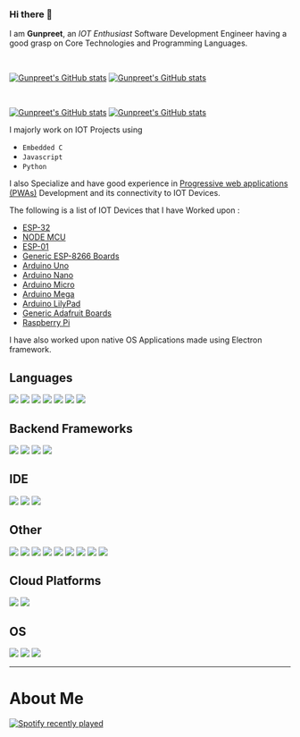 ### Hi there 👋

I am **Gunpreet**, an *IOT Enthusiast* Software Development Engineer having a good grasp on Core Technologies and Programming Languages.   

&nbsp; 

[![Gunpreet's GitHub stats](https://github-readme-stats-git-masterrstaa-rickstaa.vercel.app/api?username=gunnnu&theme=monokai&bg_color=00000020&hide_border=true&show_icons=true&hide=stars)](https://github.com/gunnnu#gh-dark-mode-only)
[![Gunpreet's GitHub stats](https://github-readme-stats-git-masterrstaa-rickstaa.vercel.app/api?username=gunnnu&theme=buefy&bg_color=FFFFFF80&hide_border=true&show_icons=true&hide=stars)](https://github.com/gunnnu#gh-light-mode-only)

&nbsp; 

[![Gunpreet's GitHub stats](https://github-readme-stats-git-masterrstaa-rickstaa.vercel.app/api/top-langs?username=gunnnu&theme=monokai&bg_color=00000020&hide_border=true&layout=compact)](https://github.com/gunnnu#gh-dark-mode-only)
[![Gunpreet's GitHub stats](https://github-readme-stats-git-masterrstaa-rickstaa.vercel.app/api/top-langs?username=gunnnu&theme=buefy&bg_color=FFFFFF80&hide_border=true&&layout=compact)](https://github.com/gunnnu#gh-light-mode-only)

I majorly work on IOT Projects using 
- `Embedded C` 
- `Javascript`
- `Python`


I also Specialize and have good experience in [Progressive web applications (PWAs)](https://web.dev/progressive-web-apps) Development and its connectivity to IOT Devices.  

The following is a list of IOT Devices that I have Worked upon :
- [ESP-32](https://www.espressif.com/en/products/socs/esp32)
- [NODE MCU](https://nodemcu.readthedocs.io/en/release/)
- [ESP-01](https://simba-os.readthedocs.io/en/latest/boards/esp01.html)
- [Generic ESP-8266 Boards](https://www.espressif.com/en/products/socs/esp8266)
- [Arduino Uno](https://store-usa.arduino.cc/products/arduino-uno-rev3)
- [Arduino Nano](https://store-usa.arduino.cc/products/arduino-nano)
- [Arduino Micro](https://store-usa.arduino.cc/products/arduino-micro)
- [Arduino Mega](https://store-usa.arduino.cc/products/arduino-mega-2560-rev3)
- [Arduino LilyPad](https://docs.arduino.cc/retired/boards/lilypad-arduino-main-board)
- [Generic Adafruit Boards](https://www.adafruit.com/category/851)
- [Raspberry Pi](https://www.raspberrypi.org/)

I have also worked upon native OS Applications made using Electron framework.


## Languages
<img src="https://img.shields.io/badge/javascript-%23323330.svg?style=for-the-badge&logo=javascript&logoColor=%23F7DF1E">  <img src="https://img.shields.io/badge/python-3670A0?style=for-the-badge&logo=python&logoColor=ffdd54">  <img src="https://img.shields.io/badge/Embedded C-%23239120.svg?style=for-the-badge&logo=Arduino&logoColor=white">  <img src="https://img.shields.io/badge/c++-%2300599C.svg?style=for-the-badge&logo=c%2B%2B&logoColor=white">  <img src="https://img.shields.io/badge/java-%23ED8B00.svg?style=for-the-badge&logo=java&logoColor=white">  <img src="https://img.shields.io/badge/html5-%23E34F26.svg?style=for-the-badge&logo=html5&logoColor=white"> <img src="https://img.shields.io/badge/css3-%231572B6.svg?style=for-the-badge&logo=css3&logoColor=white"> 


## Backend Frameworks 
<img src="https://img.shields.io/badge/express.js-%23404d59.svg?style=for-the-badge&logo=express&logoColor=%2361DAFB"> <img src="https://img.shields.io/badge/Fast%20API-%23121011.svg?style=for-the-badge&logo=FastAPI&logoColor=white"> <img src="https://img.shields.io/badge/node.js-6DA55F?style=for-the-badge&logo=node.js&logoColor=white"> <img src="https://img.shields.io/badge/php-%23777BB4.svg?style=for-the-badge&logo=php&logoColor=white">

## IDE
<img src="https://img.shields.io/badge/VS%20Code-%230082cf.svg?style=for-the-badge&logo=visual-studio&logoColor=white"> <img src="https://img.shields.io/badge/NeoVim-%2357A143.svg?&style=for-the-badge&logo=neovim&logoColor=white">  <img src="https://img.shields.io/badge/Arduino%20IDE-%231b8f96.svg?&style=for-the-badge&logo=Arduino&logoColor=white"> 


## Other
<img src="https://img.shields.io/badge/docker-%230db7ed.svg?style=for-the-badge&logo=docker&logoColor=white"> <img src="https://img.shields.io/badge/Jenkins-%234b7186.svg?style=for-the-badge&logo=jenkins&logoColor=black">  <img src="https://img.shields.io/badge/Postman-FF6C37?style=for-the-badge&logo=postman&logoColor=white">  <img src="https://img.shields.io/badge/Bash-%23121011.svg?style=for-the-badge&logo=GNU%20Bash&logoColor=white">  <img src="https://img.shields.io/badge/CMD-%23121011.svg?style=for-the-badge&logo=Windows%20Terminal&logoColor=white"> <img src="https://img.shields.io/badge/Pwsh-%232048CC.svg?style=for-the-badge&logo=Powershell&logoColor=white"> <img src="https://img.shields.io/badge/git-%23F05033.svg?style=for-the-badge&logo=git&logoColor=white">  <img src="https://img.shields.io/badge/github-%23121011.svg?style=for-the-badge&logo=github&logoColor=white"> <img src="https://img.shields.io/badge/gitlab-%23F08533.svg?style=for-the-badge&logo=gitlab&logoColor=white">

## Cloud Platforms

<img src="https://img.shields.io/badge/Aws-%23242c38.svg?style=for-the-badge&logo=Amazon%20AWS&logoColor=f29100">
<img src="https://img.shields.io/badge/Google Cloud-%231a63dc.svg?style=for-the-badge&logo=Google%20Cloud&logoColor=white"> 


## OS
<img src="https://img.shields.io/badge/Ubuntu-E95420?style=for-the-badge&logo=ubuntu&logoColor=white">  <img src="https://img.shields.io/badge/Windows-0078D6?style=for-the-badge&logo=windows&logoColor=white"> <img src="https://img.shields.io/badge/Kali-%23121011?style=for-the-badge&logo=kalilinux&logoColor=white">  

---

# About Me 

[![Spotify recently played](https://spotify-recently-played-readme.vercel.app/api?user=gunnnu&unique=1&width=420)](https://open.spotify.com/user/gunnnu)

<!--
stars,commits,prs,issues,contribs
**gunnnu/gunnnu** is a ✨ _special_ ✨ repository because its `README.md` (this file) appears on your GitHub profile.

Here are some ideas to get you started:

- 🔭 I’m currently working on ...
- 🌱 I’m currently learning ...
- 👯 I’m looking to collaborate on ...
- 🤔 I’m looking for help with ...
- 💬 Ask me about ...
- 📫 How to reach me: ...
- 😄 Pronouns: ...
- ⚡ Fun fact: ...
-->
